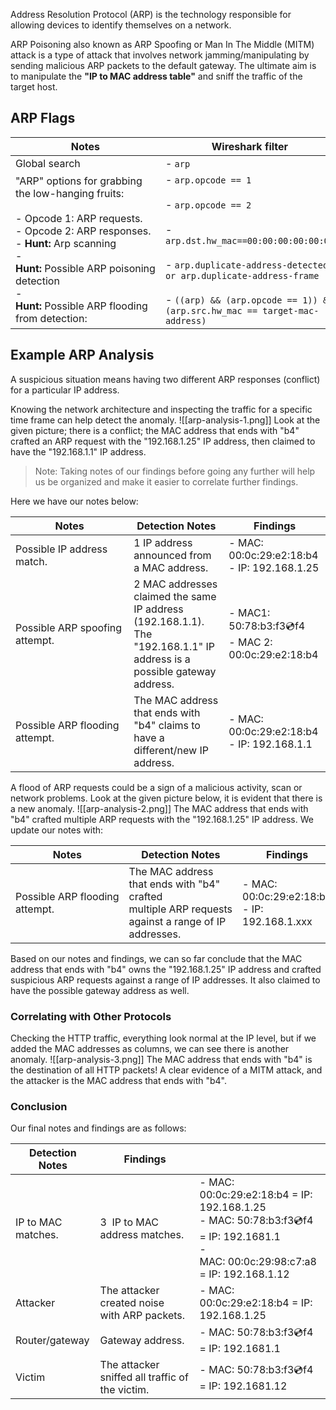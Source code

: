 Address Resolution Protocol (ARP) is the technology responsible for allowing devices to identify themselves on a network.

ARP Poisoning also known as ARP Spoofing or Man In The Middle (MITM) attack is a type of attack that involves network jamming/manipulating by sending malicious ARP packets to the default gateway. The ultimate aim is to manipulate the **"IP to MAC address table"** and sniff the traffic of the target host.
## ARP Flags

| **Notes**                                                                                                                                                                                                                                          | **Wireshark filter**                                                                                                                                                                                                                                   |
| -------------------------------------------------------------------------------------------------------------------------------------------------------------------------------------------------------------------------------------------------- | ------------------------------------------------------------------------------------------------------------------------------------------------------------------------------------------------------------------------------------------------------ |
| Global search                                                                                                                                                                                                                                      | - `arp`                                                                                                                                                                                                                                                |
| "ARP" options for grabbing the low-hanging fruits:<br><br>- Opcode 1: ARP requests.<br>- Opcode 2: ARP responses.<br>- **Hunt:** Arp scanning<br>- **Hunt:** Possible ARP poisoning detection<br>- **Hunt:** Possible ARP flooding from detection: | - `arp.opcode == 1`<br><br>- `arp.opcode == 2`<br><br>- `arp.dst.hw_mac==00:00:00:00:00:00`<br><br>- `arp.duplicate-address-detected or arp.duplicate-address-frame`<br><br>- `((arp) && (arp.opcode == 1)) && (arp.src.hw_mac == target-mac-address)` |
## Example ARP Analysis
A suspicious situation means having two different ARP responses (conflict) for a particular IP address.

Knowing the network architecture and inspecting the traffic for a specific time frame can help detect the anomaly.
![[arp-analysis-1.png]]
Look at the given picture; there is a conflict; the MAC address that ends with "b4" crafted an ARP request with the "192.168.1.25" IP address, then claimed to have the "192.168.1.1" IP address.

> Note: Taking notes of our findings before going any further will help us be organized and make it easier to correlate further findings.

Here we have our notes below:

| **Notes**                      | Detection Notes                                                                                                             | **Findings**                                            |
| ------------------------------ | --------------------------------------------------------------------------------------------------------------------------- | ------------------------------------------------------- |
| Possible IP address match.     | 1 IP address announced from a MAC address.                                                                                  | - MAC: 00:0c:29:e2:18:b4<br>- IP: 192.168.1.25          |
| Possible ARP spoofing attempt. | 2 MAC addresses claimed the same IP address (192.168.1.1).  <br>The "192.168.1.1" IP address is a possible gateway address. | - MAC1: 50:78:b3:f3:cd:f4<br>- MAC 2: 00:0c:29:e2:18:b4 |
| Possible ARP flooding attempt. | The MAC address that ends with "b4" claims to have a different/new IP address.                                              | - MAC: 00:0c:29:e2:18:b4<br>- IP: 192.168.1.1           |
A flood of ARP requests could be a sign of a malicious activity, scan or network problems. Look at the given picture below, it is evident that there is a new anomaly.
![[arp-analysis-2.png]]
The MAC address that ends with "b4" crafted multiple ARP requests with the "192.168.1.25" IP address. We update our notes with:

| Notes                          | Detection Notes                                                                                    | Findings                                        |
| ------------------------------ | -------------------------------------------------------------------------------------------------- | ----------------------------------------------- |
| Possible ARP flooding attempt. | The MAC address that ends with "b4" crafted multiple ARP requests against a range of IP addresses. | - MAC: 00:0c:29:e2:18:b4<br>- IP: 192.168.1.xxx |
Based on our notes and findings, we can so far conclude that the MAC address that ends with "b4" owns the "192.168.1.25" IP address and crafted suspicious ARP requests against a range of IP addresses. It also claimed to have the possible gateway address as well.
### Correlating with Other Protocols
Checking the HTTP traffic, everything look normal at the IP level, but if we added the MAC addresses as columns, we can see there is another anomaly.
![[arp-analysis-3.png]]
The MAC address that ends with "b4" is the destination of all HTTP packets! A clear evidence of a MITM attack, and the attacker is the MAC address that ends with "b4".
### Conclusion
Our final notes and findings are as follows:

| Detection Notes    | Findings                                        |                                                                                                                                         |
| ------------------ | ----------------------------------------------- | --------------------------------------------------------------------------------------------------------------------------------------- |
| IP to MAC matches. | 3  IP to MAC address matches.                   | - MAC: 00:0c:29:e2:18:b4 = IP: 192.168.1.25<br>- MAC: 50:78:b3:f3:cd:f4 = IP: 192.1681.1<br>- MAC: 00:0c:29:98:c7:a8 = IP: 192.168.1.12 |
| Attacker           | The attacker created noise with ARP packets.    | - MAC: 00:0c:29:e2:18:b4 = IP: 192.168.1.25                                                                                             |
| Router/gateway     | Gateway address.                                | - MAC: 50:78:b3:f3:cd:f4 = IP: 192.1681.1                                                                                               |
| Victim             | The attacker sniffed all traffic of the victim. | - MAC: 50:78:b3:f3:cd:f4 = IP: 192.1681.12                                                                                              |
